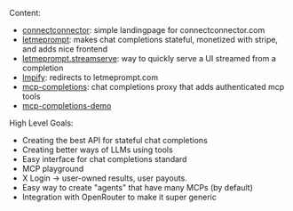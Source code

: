 Content:

- [connectconnector](connectconnector): simple landingpage for connectconnector.com
- [letmeprompt](letmeprompt): makes chat completions stateful, monetized with stripe, and adds nice frontend
- [letmeprompt.streamserve](letmeprompt.streamserve): way to quickly serve a UI streamed from a completion
- [lmpify](lmpify): redirects to letmeprompt.com
- [mcp-completions](mcp-completions): chat completions proxy that adds authenticated mcp tools
- [mcp-completions-demo](mcp-completions-demo)

High Level Goals:

- Creating the best API for stateful chat completions
- Creating better ways of LLMs using tools
- Easy interface for chat completions standard
- MCP playground
- X Login -> user-owned results, user payouts.
- Easy way to create "agents" that have many MCPs (by default)
- Integration with OpenRouter to make it super generic
